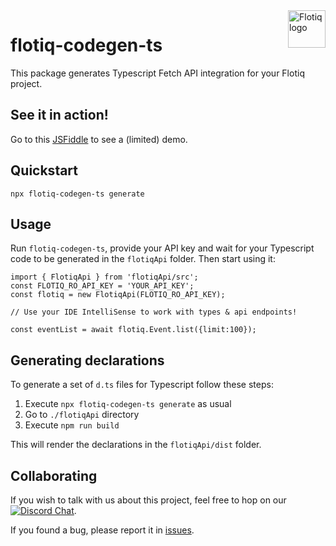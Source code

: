 <a href="https://flotiq.com/">
    <img src="https://editor.flotiq.com/fonts/fq-logo.svg" alt="Flotiq logo" title="Flotiq" align="right" height="60" />
</a>


flotiq-codegen-ts
=================

This package generates Typescript Fetch API integration for your Flotiq project.


## See it in action!

Go to this [JSFiddle](https://jsfiddle.net/o5rafnpw/1/) to see a (limited) demo.

## Quickstart

```
npx flotiq-codegen-ts generate
```

## Usage

Run `flotiq-codegen-ts`, provide your API key and wait for your Typescript code to be generated in the `flotiqApi` folder.
Then start using it:

```
import { FlotiqApi } from 'flotiqApi/src';
const FLOTIQ_RO_API_KEY = 'YOUR_API_KEY';
const flotiq = new FlotiqApi(FLOTIQ_RO_API_KEY);
  
// Use your IDE IntelliSense to work with types & api endpoints!

const eventList = await flotiq.Event.list({limit:100});
```

## Generating declarations

To generate a set of `d.ts` files for Typescript follow these steps:

1. Execute `npx flotiq-codegen-ts generate` as usual
2. Go to `./flotiqApi` directory
3. Execute `npm run build`

This will render the declarations in the `flotiqApi/dist` folder.

## Collaborating

If you wish to talk with us about this project, feel free to hop on our [![Discord Chat](https://img.shields.io/discord/682699728454025410.svg)](https://discord.gg/FwXcHnX).

If you found a bug, please report it in [issues](https://github.com/flotiq/flotiq-codegen-ts).
